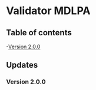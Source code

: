 # Validator MDLPA

## Table of contents
-[Version 2.0.0](#version-200)

## Updates
### Version 2.0.0